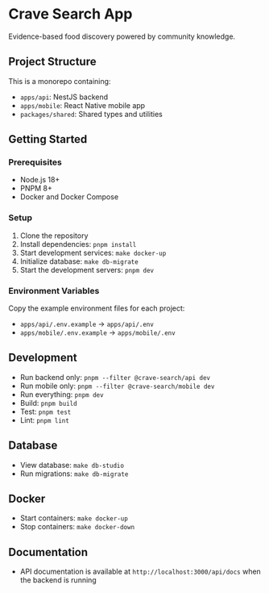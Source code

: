 # Crave Search App

Evidence-based food discovery powered by community knowledge.

## Project Structure

This is a monorepo containing:
- `apps/api`: NestJS backend
- `apps/mobile`: React Native mobile app
- `packages/shared`: Shared types and utilities

## Getting Started

### Prerequisites
- Node.js 18+
- PNPM 8+
- Docker and Docker Compose

### Setup

1. Clone the repository
2. Install dependencies: `pnpm install`
3. Start development services: `make docker-up`
4. Initialize database: `make db-migrate`
5. Start the development servers: `pnpm dev`

### Environment Variables

Copy the example environment files for each project:
- `apps/api/.env.example` → `apps/api/.env`
- `apps/mobile/.env.example` → `apps/mobile/.env`

## Development

- Run backend only: `pnpm --filter @crave-search/api dev`
- Run mobile only: `pnpm --filter @crave-search/mobile dev`
- Run everything: `pnpm dev`
- Build: `pnpm build`
- Test: `pnpm test`
- Lint: `pnpm lint`

## Database

- View database: `make db-studio`
- Run migrations: `make db-migrate`

## Docker

- Start containers: `make docker-up`
- Stop containers: `make docker-down`

## Documentation

- API documentation is available at `http://localhost:3000/api/docs` when the backend is running
